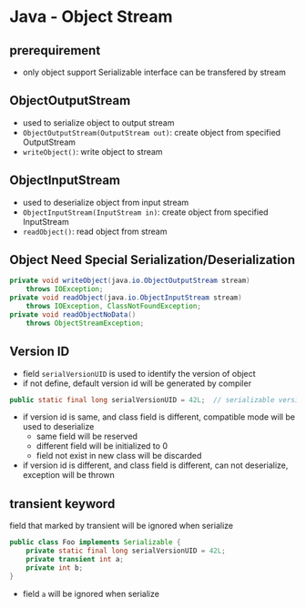 # Java - Object Stream 

## prerequirement

- only object support Serializable interface can be transfered by stream

## ObjectOutputStream

- used to serialize object to output stream
- `ObjectOutputStream(OutputStream out)`: create object from specified OutputStream
- `writeObject()`: write object to stream

## ObjectInputStream

- used to deserialize object from input stream
- `ObjectInputStream(InputStream in)`: create object from specified InputStream
- `readObject()`: read object from stream

## Object Need Special Serialization/Deserialization


```java
private void writeObject(java.io.ObjectOutputStream stream) 
    throws IOException;
private void readObject(java.io.ObjectInputStream stream)
    throws IOException, ClassNotFoundException;
private void readObjectNoData()
    throws ObjectStreamException;
```

## Version ID

- field `serialVersionUID` is used to identify the version of object
- if not define, default version id will be generated by compiler

```java
public static final long serialVersionUID = 42L;  // serializable version id
```

- if version id is same, and class field is different, compatible mode will be used to deserialize
  - same field will be reserved
  - different field will be initialized to 0
  - field not exist in new class will be discarded
- if version id is different, and class field is different, can not deserialize, exception will be thrown

## transient keyword

field that marked by transient will be ignored when serialize

```java
public class Foo implements Serializable {
    private static final long serialVersionUID = 42L;
    private transient int a;
    private int b;
}
```

- field `a` will be ignored when serialize



